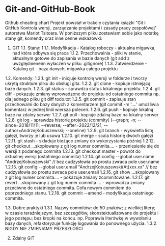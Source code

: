 # Git-and-GitHub-Book
Github cheating chart
Projekt powstał w trakcie czytania książki "Git i GitHub Kontrola wersji, zarządzanie projektami i zasady pracy zespołówej" autorstwa Mariot Tsitoara. W poniższym pliku zostawiam sobie jako notatkę stany git, komendy oraz inne cenne wskazówki:

1. GIT
1.1. Stany:
1.1.1. Modyfikacja - Katalog roboczy - aktualna migawka, nad która odbywa się praca
1.1.2. Przechowalnia - pliki w stanie, aktualnym gotowe do zapisania w bazie danych (git add z uwzględnieneim wyłaczeń w pliku .gitignore)
1.1.3. Zatwierdzenie - Katalog git - baza danych, migawka całego projektu

1.2. Komendy:
1.2.1. git init - inicjuje kontrolę wersji w folderze i tworzy ukrytą strukture pliku do obsługi gita.
1.2.2. git clone - kopiuje istniejącą baze danych.
1.2.3. git status - sprawdza status lokalnego projektu.
1.2.4. git diff - pokazuje zmiany wprowadzone do projektu od ostatniego commita np. dla jednego pliku git diff todo.txt
1.2.5. git commit - zapisuje stan przechowalni do bazy danych z komentarzem (git commit -m '....' umożliwia komentarz w jednej liniii wiersza poleceń.
1.2.6. git push - kopiuje lokalną baze na zdalny serwer
1.2.7. git pull - kopiuje zdalną baze na lokalny serwer
1.2.8. git log - sprawdza historię projektu (commity) (--graph; -n; --since=2018/11/11; --reverse; --after=2022/12/21; --author=AndrzejKobuszewski; --oneline)
1.2.9.	git branch - wyświetla listę gałęzi, tworzy je lub usuwa
1.2.10. git merge - scala historię dwóch gałęzi
1.2.11. git stash - składuje bieżące zmiany do wykorzystania później
1.2.12. git checkout ...skopiowany z git log numer commita.... - przeniesienie się do wersji z podanego commita
1.2.13. git checkout master - powrót do aktualnej wersji (ostatniego commita)
1.2.14. git config --global user.name "AndrzejKobuszewski" // bez cudzysłowia po prostu zwraca pole user.name
1.2.15. git config --global user.email "AndrzejKobuszewski(At)xxx.xx" // bez cudzysłowia po prostu zwraca pole user.email
1.2.16. git show ...skopiowany z git log numer commita.... - pokazuje zmiany zcommitowane.
1.2.17. git revert ...skopiowany z git log numer commita.... - wprowadza zmiany przeciwne do ostatniego commita. Cofa nowym commitem do poprzedniego stanu.
1.2.18. git commit --amend - modyfikacja ostatniego commita.

1.3. Dobre praktyki
1.3.1. Nazwy commitów: do 50 znaków; z wielkiej litery; w czasie teraźniejszym, bez szczegółów, skonstektualizowane do projektu i jego postępu; bez kropki na końcu. np. Poprawia literówkę w wywołaniu bazy danych, refaktoryzuje funkcję logowania do ponownego użycia.
1.3.2. NIGDY NIE ZMIENIAMY PRZESZŁOŚCI

2. Zdalny GIT

